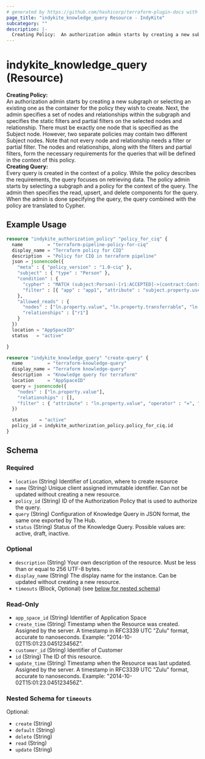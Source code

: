 ```yaml
---
# generated by https://github.com/hashicorp/terraform-plugin-docs with custom templates
page_title: "indykite_knowledge_query Resource - IndyKite"
subcategory: ""
description: |-
  Creating Policy:  An authorization admin starts by creating a new subgraph or selecting an existing one as the container for the policy they wish to create. Next, the admin specifies a set of nodes and relationships within the subgraph and  specifies the static filters and partial filters on the selected nodes and relationship.  There must be exactly one node that is specified as the Subject node.  However, two separate policies may contain two different Subject nodes.  Note that not every node and relationship needs a filter or partial filter.  The nodes and relationships, along with the filters and partial filters,  form the necessary requirements for the queries that will be defined in the context of this policy.  Creating Query:  Every query is created in the context of a policy.  While the policy describes the requirements, the query focuses on retrieving data.  The policy admin starts by selecting a subgraph and a policy for the context of the query.  The admin then specifies the read, upsert, and delete components for the query.  When the admin is done specifying the query, the query combined with the policy are translated to Cypher.
---
```


# indykite_knowledge_query (Resource)

**Creating Policy:**  <br>An authorization admin starts by creating a new subgraph or selecting an existing one as the container for the policy they wish to create. Next, the admin specifies a set of nodes and relationships within the subgraph and  specifies the static filters and partial filters on the selected nodes and relationship.  There must be exactly one node that is specified as the Subject node.  However, two separate policies may contain two different Subject nodes.  Note that not every node and relationship needs a filter or partial filter.  The nodes and relationships, along with the filters and partial filters,  form the necessary requirements for the queries that will be defined in the context of this policy.  <br>**Creating Query:**  <br>Every query is created in the context of a policy.  While the policy describes the requirements, the query focuses on retrieving data.  The policy admin starts by selecting a subgraph and a policy for the context of the query.  The admin then specifies the read, upsert, and delete components for the query.  When the admin is done specifying the query, the query combined with the policy are translated to Cypher.

## Example Usage

```terraform
resource "indykite_authorization_policy" "policy_for_ciq" {
  name         = "terraform-pipeline-policy-for-ciq"
  display_name = "Terraform policy for CIQ"
  description  = "Policy for CIQ in terraform pipeline"
  json = jsonencode({
    "meta" : { "policy_version" : "1.0-ciq" },
    "subject" : { "type" : "Person" },
    "condition" : {
      "cypher" : "MATCH (subject:Person)-[r1:ACCEPTED]->(contract:Contract)-[r2:COVERS]->(vehicle:Vehicle)-[r3:HAS]->(ln:LicenseNumber)",
      "filter" : [{ "app" : "app1", "attribute" : "subject.property.username", "operator" : "=", "value" : "$username" }]
    },
    "allowed_reads" : {
      "nodes" : ["ln.property.value", "ln.property.transferrable", "ln.external_id"],
      "relationships" : ["r1"]
    }
  })
  location = "AppSpaceID"
  status   = "active"

}

resource "indykite_knowledge_query" "create-query" {
  name         = "terraform-knowledge-query"
  display_name = "Terraform knowledge-query"
  description  = "Knowledge query for terraform"
  location     = "AppSpaceID"
  query = jsonencode({
    "nodes" : ["ln.property.value"],
    "relationships" : [],
    "filter" : { "attribute" : "ln.property.value", "operator" : "=", "value" : "$lnValue" }
  })

  status    = "active"
  policy_id = indykite_authorization_policy.policy_for_ciq.id
}
```

<!-- schema generated by tfplugindocs -->
## Schema

### Required

- `location` (String) Identifier of Location, where to create resource
- `name` (String) Unique client assigned immutable identifier. Can not be updated without creating a new resource.
- `policy_id` (String) ID of the Authorization Policy that is used to authorize the query.
- `query` (String) Configuration of Knowledge Query in JSON format, the same one exported by The Hub.
- `status` (String) Status of the Knowledge Query. Possible values are: active, draft, inactive.

### Optional

- `description` (String) Your own description of the resource. Must be less than or equal to 256 UTF-8 bytes.
- `display_name` (String) The display name for the instance. Can be updated without creating a new resource.
- `timeouts` (Block, Optional) (see [below for nested schema](#nestedblock--timeouts))

### Read-Only

- `app_space_id` (String) Identifier of Application Space
- `create_time` (String) Timestamp when the Resource was created. Assigned by the server. A timestamp in RFC3339 UTC "Zulu" format, accurate to nanoseconds. Example: "2014-10-02T15:01:23.045123456Z".
- `customer_id` (String) Identifier of Customer
- `id` (String) The ID of this resource.
- `update_time` (String) Timestamp when the Resource was last updated. Assigned by the server. A timestamp in RFC3339 UTC "Zulu" format, accurate to nanoseconds. Example: "2014-10-02T15:01:23.045123456Z".

<a id="nestedblock--timeouts"></a>
### Nested Schema for `timeouts`

Optional:

- `create` (String)
- `default` (String)
- `delete` (String)
- `read` (String)
- `update` (String)
